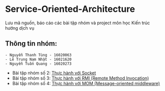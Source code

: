 # Service-Oriented-Architecture

Lưu mã nguồn, báo cáo các bài tập nhóm và project môn học Kiến trúc hướng dịch vụ

## Thông tin nhóm:

    - Nguyễn Thanh Tùng - 16020063
    - Lê Trung Nam Nhật - 16021620
    - Nguyễn Tuấn Quang - 16020273

- Bài tập nhóm số 2: [Thực hành với Socket](https://github.com/dgbttn/Service-Oriented-Architecture/tree/master/src/main/java/SocketExample)
- Bài tập nhóm số 3: [Thực hành với RMI (Remote Method Invocation)](https://github.com/dgbttn/Service-Oriented-Architecture/tree/master/src/main/java/RMIExample)
- Bài tập nhóm số 4: [Thực hành với MOM (Message-oriented middleware)](https://github.com/dgbttn/Service-Oriented-Architecture/tree/master/src/main/java/MessageOrientedMiddleware)
